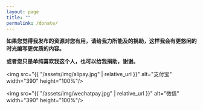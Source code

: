 ```yaml
---
layout: page
title: ""
permalink: /donate/
---
```


**如果您觉得我发布的资源对您有用，请给我力所能及的捐助，这样我会有更悠闲的时光编写更优质的内容。**

**或者您只是单纯喜欢我这个人，也可以给我捐助，谢谢。**

<img src="{{ "/assets/img/alipay.jpg" | relative_url }}" alt="支付宝" width="390" height="100%"/>

<img src="{{ "/assets/img/wechatpay.jpg" | relative_url }}" alt="微信" width="390" height="100%"/>
